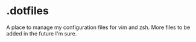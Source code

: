 # .dotfiles

A place to manage my configuration files for vim and zsh. More files to be added in the future I'm sure.
